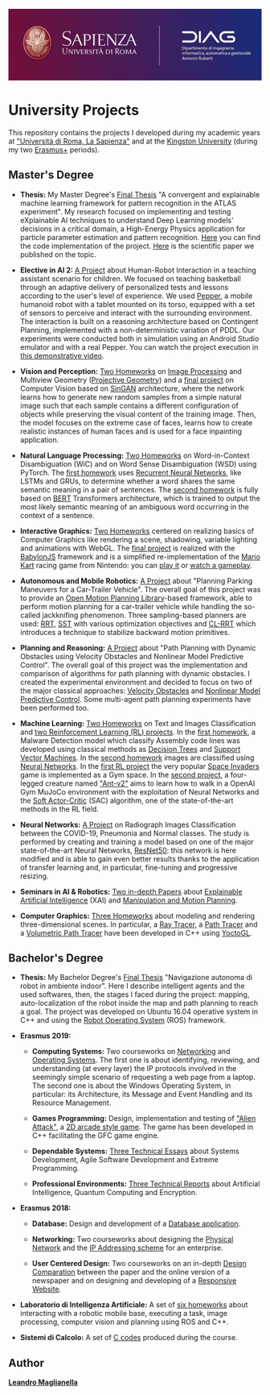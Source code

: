 ![logo](./Bachelor%20degree/sapienza.jpg)
# University Projects
This repository contains the projects I developed during my academic years at ["Università di Roma, La Sapienza"](https://www.uniroma1.it/it/pagina-strutturale/home) and at the [Kingston University](https://www.kingston.ac.uk/) (during my two [Erasmus+](https://erasmus-plus.ec.europa.eu/) periods).

## Master's Degree

- **Thesis:** My Master Degree's [Final Thesis](./Master%20degree/Thesis/Final_Master_Thesis.pdf) "A convergent and explainable machine learning framework for pattern recognition in the ATLAS experiment". My research focused on implementing and testing eXplainable AI techniques to understand Deep Learning models' decisions in a critical domain, a High-Energy Physics application for particle parameter estimation and pattern recognition. [Here](https://github.com/lorin98/xAI-HEP) you can find the code implementation of the project. [Here]() is the scientific paper we published on the topic.

- **Elective in AI 2:** [A Project](./Master%20degree/Elective%20in%20AI%202) about Human-Robot Interaction in a teaching assistant scenario for children. We focused on teaching basketball through an adaptive delivery of personalized tests and lessons according to the user's level of experience. We used [Pepper](https://www.softbankrobotics.com/emea/en/pepper), a mobile humanoid robot with a tablet mounted on its torso, equipped with a set of sensors to perceive and interact with the surrounding environment. The interaction is built on a reasoning architecture based on Contingent Planning, implemented with a non-deterministic variation of PDDL. Our experiments were conducted both in simulation using an Android Studio emulator and with a real Pepper. You can watch the project execution in [this demonstrative video](https://www.youtube.com/watch?v=n5YD2v_OD2o).

- **Vision and Perception:** [Two Homeworks](./Master%20degree/Vision%20and%20Perception) on [Image Processing](https://en.wikipedia.org/wiki/Digital_image_processing) and Multiview Geometry ([Projective Geometry](https://en.wikipedia.org/wiki/Projective_geometry)) and a [final project](./Master%20degree/Vision%20and%20Perception/Final%20Project) on Computer Vision based on [SinGAN](https://arxiv.org/abs/1905.01164) architecture, where the network learns how to generate new random samples from a simple natural image such that each sample contains a different configuration of objects while preserving the visual content of the training image. Then, the model focuses on the extreme case of faces, learns how to create realistic instances of human faces and is used for a face inpainting application.

- **Natural Language Processing:** [Two Homeworks](./Master%20degree/Natural%20Language%20Processing) on Word-in-Context Disambiguation (WiC) and on Word Sense Disambiguation (WSD) using PyTorch. The [first homework](./Master%20degree/Natural%20Language%20Processing/HW1) uses [Recurrent Neural Networks](https://en.wikipedia.org/wiki/Recurrent_neural_network), like LSTMs and GRUs, to determine whether a word shares the same semantic meaning in a pair of sentences. The [second homework](./Master%20degree/Natural%20Language%20Processing/HW3) is fully based on [BERT](https://huggingface.co/transformers/model_doc/bert.html) Transformers architecture, which is trained to output the most likely semantic meaning of an ambiguous word occurring in the context of a sentence.

- **Interactive Graphics:** [Two Homeworks](./Master%20degree/Interactive%20Graphics) centered on realizing basics of Computer Graphics like rendering a scene, shadowing, variable lighting and animations with WebGL. The [final project](./Master%20degree/Interactive%20Graphics/project) is realized with the [BabylonJS](https://www.babylonjs.com/) framework and is a simplified re-implementation of the [Mario Kart](https://en.wikipedia.org/wiki/Mario_Kart) racing game from Nintendo: you can [play it](https://sapienzainteractivegraphicscourse.github.io/final-project-ll-team/) or [watch a gameplay](https://www.youtube.com/watch?v=n5YD2v_OD2o).

- **Autonomous and Mobile Robotics:** [A Project](./Master%20degree/Autonomous%20and%20Mobile%20Robotics) about "Planning Parking Maneuvers for a Car-Trailer Vehicle". The overall goal of this project was to provide an [Open Motion Planning Library](http://ompl.kavrakilab.org/)-based framework, able to perform motion planning for a car-trailer vehicle while handling the so-called jackknifing phenomenon. Three sampling-based planners are used: [RRT](http://msl.cs.illinois.edu/~lavalle/papers/Lav98c.pdf), [SST](https://arxiv.org/abs/1407.2896) with various optimization objectives and [CL-RRT](https://ieeexplore.ieee.org/document/7759544) which introduces a technique to stabilize backward motion primitives.

- **Planning and Reasoning:** [A Project](./Master%20degree/Planning%20and%20Reasoning) about "Path Planning with Dynamic Obstacles using Velocity Obstacles and Nonlinear Model Predictive Control". The overall goal of this project was the implementation and comparison of algorithms for path planning with dynamic obstacles. I created the experimental environment and decided to focus on two of the major classical approaches: [Velocity Obstacles](https://www.researchgate.net/publication/257213887_Motion_Planning_in_Dynamic_Environments_Using_Velocity_Obstacles) and [Nonlinear Model Predictive Control](https://arxiv.org/abs/1703.01164). Some multi-agent path planning experiments have been performed too.

- **Machine Learning:** [Two Homeworks](./Master%20degree/Machine%20Learning) on Text and Images Classification and [two Reinforcement Learning (RL) projects](./Master%20degree/Machine%20Learning). In the [first homework](./Master%20degree/Machine%20Learning/ML_Homework_1), a Malware Detection model which classify Assembly code lines was developed using classical methods as [Decision Trees](https://en.wikipedia.org/wiki/Decision_tree) and [Support Vector Machines](https://en.wikipedia.org/wiki/Support-vector_machine). In the [second homework](./Master%20degree/Machine%20Learning/ML_Homework_2) images are classified using [Neural Networks](https://en.wikipedia.org/wiki/Artificial_neural_network). In the [first RL project](./Master%20degree/Machine%20Learning/RL_Homework) the very popular [Space Invaders](https://it.wikipedia.org/wiki/Space_Invaders) game is implemented as a Gym space. In the [second project](./Master%20degree/Machine%20Learning/RL_project), a four-legged creature named ["Ant-v2"](https://gym.openai.com/envs/Ant-v2/) aims to learn how to walk in a OpenAI Gym MuJoCo environment with the exploitation of Neural Networks and the [Soft Actor-Critic](https://spinningup.openai.com/en/latest/algorithms/sac.html) (SAC) algorithm, one of the state-of-the-art methods in the RL field.

- **Neural Networks:** [A Project](./Master%20degree/Neural%20Networks) on Radiograph Images Classification between the COVID-19, Pneumonia and Normal classes. The study is performed by creating and training a model based on one of the major state-of-the-art Neural Networks, [ResNet50](https://arxiv.org/abs/1512.03385): this network is here modified and is able to gain even better results thanks to the application of transfer learning and, in particular, fine-tuning and progressive resizing.

- **Seminars in AI & Robotics:** [Two in-depth Papers](./Master%20degree/Seminars%20in%20AI%20&%20Robotics/) about [Explainable Artificial Intelligence](./Master%20degree/Seminars%20in%20AI%20&%20Robotics/Explainable%20Artificial%20Intelligence.pdf) (XAI) and [Manipulation and Motion Planning](./Master%20degree/Seminars%20in%20AI%20&%20Robotics/Manipulation%20and%20Motion%20Planning.pdf).

- **Computer Graphics:** [Three Homeworks](./Master%20degree/Computer%20Graphics/) about modeling and rendering three-dimensional scenes. In particular, a [Ray Tracer](./Master%20degree/Computer%20Graphics/HW1), a [Path Tracer](./Master%20degree/Computer%20Graphics/HW2) and a [Volumetric Path Tracer](/Master%20degree/Computer%20Graphics/HW3) have been developed in C++ using [YoctoGL](https://github.com/xelatihy/yocto-gl).

## Bachelor's Degree

- **Thesis:** My Bachelor Degree's [Final Thesis](./Bachelor%20degree/Tesi/My_thesis.pdf) "Navigazione autonoma di robot in ambiente indoor". Here I describe intelligent agents and the used softwares, then, the stages I faced during the project: mapping, auto-localization of the robot inside the map and path planning to reach a goal. The project was developed on Ubuntu 16.04 operative system in C++ and using the [Robot Operating System](https://www.ros.org/) (ROS) framework. 

- **Erasmus 2019:**
  - **Computing Systems:** Two courseworks on [Networking](./Bachelor%20degree/ERASMUS%202/Computing%20Systems/Networking%20Coursework) and [Operating Systems](./Bachelor%20degree/ERASMUS%202/Computing%20Systems/Operating%20Systems%20Coursework). The first one is about identifying, reviewing, and understanding (at every layer) the IP protocols involved in the seemingly simple scenario of requesting a web page from a laptop. The second one is about the Windows Operating System, in particular: its Architecture, its Message and Event Handling and its Resource Management.

  - **Games Programming:** Design, implementation and testing of ["Alien Attack"](https://www.youtube.com/watch?v=LT6yNk9aptU), a [2D arcade style game](./Bachelor%20degree/ERASMUS%202/Games%20Programming). The game has been developed in C++ facilitating the GFC game engine.
  
  - **Dependable Systems:** [Three Technical Essays](./Bachelor%20degree/ERASMUS%202/Dependable%20Systems) about Systems Development, Agile Software Development and Extreme Programming.
  
  - **Professional Environments:** [Three Technical Reports](./Bachelor%20degree/ERASMUS%202/Professional%20Environments) about Artificial Intelligence, Quantum Computing and Encryption.

- **Erasmus 2018:**
  - **Database:** Design and development of a [Database application](./Bachelor%20degree/ERASMUS%201/Database).
  
  - **Networking:** Two courseworks about designing the [Physical Network](./Bachelor%20degree/ERASMUS%201/Networking/Coursework1%20-%20physical%20network%20design) and the [IP Addressing scheme](./Bachelor%20degree/ERASMUS%201/Networking/Coursework2%20-%20IP%20addreessing%20scheme%20design) for an enterprise.
  
  - **User Centered Design:** Two courseworks on an in-depth [Design Comparation](./Bachelor%20degree/ERASMUS%201/User%20Centered%20Design/Coursework%20A%20-%20Design%20comparation) between the paper and the online version of a newspaper and on designing and developing of a [Responsive Website](./Bachelor%20degree/ERASMUS%201/User%20Centered%20Design/Coursework%20B%20-%20Website%20design).

- **Laboratorio di Intelligenza Artificiale:** A set of [six homeworks](./Bachelor%20degree/Laboratorio%20di%20Intelligenza%20Artificiale) about interacting with a robotic mobile base, executing a task, image processing, computer vision and planning using ROS and C++.

- **Sistemi di Calcolo:** A set of [C codes](./Bachelor%20degree/Sistemi%20di%20Calcolo/Code) produced during the course.

## Author

[**Leandro Maglianella**](https://www.linkedin.com/in/leandro-maglianella/)
